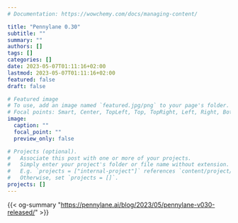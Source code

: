 ```yaml
---
# Documentation: https://wowchemy.com/docs/managing-content/

title: "Pennylane 0.30"
subtitle: ""
summary: ""
authors: []
tags: []
categories: []
date: 2023-05-07T01:11:16+02:00
lastmod: 2023-05-07T01:11:16+02:00
featured: false
draft: false

# Featured image
# To use, add an image named `featured.jpg/png` to your page's folder.
# Focal points: Smart, Center, TopLeft, Top, TopRight, Left, Right, BottomLeft, Bottom, BottomRight.
image:
  caption: ""
  focal_point: ""
  preview_only: false

# Projects (optional).
#   Associate this post with one or more of your projects.
#   Simply enter your project's folder or file name without extension.
#   E.g. `projects = ["internal-project"]` references `content/project/deep-learning/index.md`.
#   Otherwise, set `projects = []`.
projects: []
---
```

{{< og-summary "https://pennylane.ai/blog/2023/05/pennylane-v030-released/" >}}
